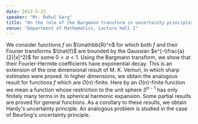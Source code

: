 ```yaml
---
date: 2012-5-21
speaker: "Mr. Rahul Garg"
title: "On the role of the Bargmann transform in uncertainty principles"
venue: "Department of Mathematics, Lecture Hall I"
---
```

We consider functions $f$ on $\\mathbb{R}^n$ for which both $f$ and their
Fourier transforms $\\hat{f}$ are bounded by the Gaussian
$e^{-\\frac{a}{2}|x|^2}$ for some $0<a<1$. Using the Bargmann transform, we
show that their Fourier-Hermite coefficients have exponential decay. This
is an extension of the one dimensional result of M. K. Vemuri, in which
sharp estimates were proved. In higher dimensions, we obtain the analogous
result for functions $f$ which are $O(n)$-finite. Here by an $O(n)$-finite
function we mean a function whose restriction to the unit sphere $S^{n-1}$
has only finitely many terms in its spherical harmonic expansion. Some
partial results are proved for general functions. As a corollary to these
results, we obtain Hardy's uncertainty principle. An analogous problem is
studied in the case of Beurling's uncertainty principle.

